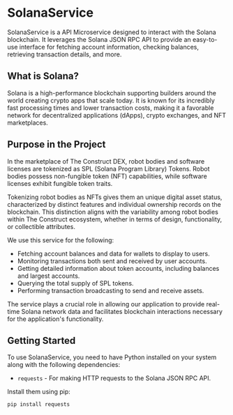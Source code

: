 # SolanaService

SolanaService is a API Microservice designed to interact with the Solana blockchain. It leverages the Solana JSON RPC API to provide an easy-to-use interface for fetching account information, checking balances, retrieving transaction details, and more.

## What is Solana?

Solana is a high-performance blockchain supporting builders around the world creating crypto apps that scale today. It is known for its incredibly fast processing times and lower transaction costs, making it a favorable network for decentralized applications (dApps), crypto exchanges, and NFT marketplaces. 

## Purpose in the Project

In the marketplace of The Construct DEX, robot bodies and software licenses are tokenized as SPL (Solana Program Library) Tokens. Robot bodies possess non-fungible token (NFT) capabilities, while software licenses exhibit fungible token traits​​.

Tokenizing robot bodies as NFTs gives them an unique digital asset status, characterized by distinct features and individual ownership records on the blockchain. This distinction aligns with the variability among robot bodies within The Construct ecosystem, whether in terms of design, functionality, or collectible attributes.

 We use this service for the following:

- Fetching account balances and data for wallets to display to users.
- Monitoring transactions both sent and received by user accounts.
- Getting detailed information about token accounts, including balances and largest accounts.
- Querying the total supply of SPL tokens.
- Performing transaction broadcasting to send and receive assets.

The service plays a crucial role in allowing our application to provide real-time Solana network data and facilitates blockchain interactions necessary for the application's functionality.

## Getting Started

To use SolanaService, you need to have Python installed on your system along with the following dependencies:

- `requests` - For making HTTP requests to the Solana JSON RPC API.
  
Install them using pip:

```bash
pip install requests
